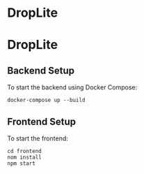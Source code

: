 # DropLite

# DropLite

## Backend Setup

To start the backend using Docker Compose:

```
docker-compose up --build
```

## Frontend Setup

To start the frontend:

```
cd frontend
nom install
npm start
```

